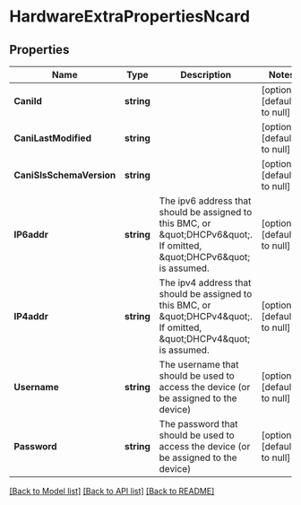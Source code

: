 # HardwareExtraPropertiesNcard

## Properties
Name | Type | Description | Notes
------------ | ------------- | ------------- | -------------
**CaniId** | **string** |  | [optional] [default to null]
**CaniLastModified** | **string** |  | [optional] [default to null]
**CaniSlsSchemaVersion** | **string** |  | [optional] [default to null]
**IP6addr** | **string** | The ipv6 address that should be assigned to this BMC, or \&quot;DHCPv6\&quot;.  If omitted, \&quot;DHCPv6\&quot; is assumed. | [optional] [default to null]
**IP4addr** | **string** | The ipv4 address that should be assigned to this BMC, or \&quot;DHCPv4\&quot;.  If omitted, \&quot;DHCPv4\&quot; is assumed. | [optional] [default to null]
**Username** | **string** | The username that should be used to access the device (or be assigned to the device) | [optional] [default to null]
**Password** | **string** | The password that should be used to access the device (or be assigned to the device) | [optional] [default to null]

[[Back to Model list]](../README.md#documentation-for-models) [[Back to API list]](../README.md#documentation-for-api-endpoints) [[Back to README]](../README.md)

